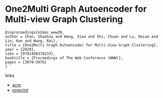 # One2Multi Graph Autoencoder for Multi-view Graph Clustering

```
@inproceedings{o2mac_www20,
author = {Fan, Shaohua and Wang, Xiao and Shi, Chuan and Lu, Emiao and Lin, Ken and Wang, Bai},
title = {One2Multi Graph Autoencoder for Multi-View Graph Clustering},
year = {2020},
isbn = {9781450370233},
booktitle = {Proceedings of The Web Conference (WWW)},
pages = {3070–3076}
}
```

links
- [acm](https://dl.acm.org/doi/abs/10.1145/3366423.3380079)
- [preprint](http://www.shichuan.org/doc/83.pdf)

